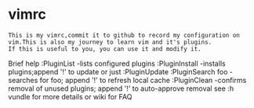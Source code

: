 # vimrc
    This is my vimrc,commit it to github to record my configuration on vim.This is also my journey to learn vim and it's plugins.
    If this is useful to you, you can use it and modify it.

  Brief help
 :PluginList       -lists configured plugins
 :PluginInstall    -installs plugins;append '!' to update or just :PluginUpdate
 :PluginSearch foo -searches for foo; append '!' to refresh local cache
 :PluginClean      -confirms removal of unused plugins; append '!' to auto-approve removal
 see :h vundle for more details or wiki for FAQ
    
